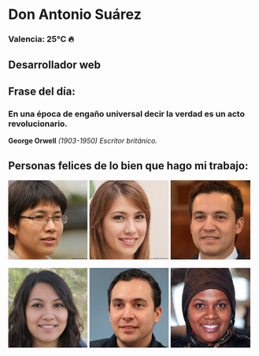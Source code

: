# Don Antonio Suárez
### Valencia:  25°C 🔥
## Desarrollador web
## Frase del día:
<!-- START QUOTE -->
### En una época de engaño universal decir la verdad es un acto revolucionario.
**George Orwell** *(1903-1950) Escritor británico.*
<!-- END QUOTE -->






## Personas felices de lo bien que hago mi trabajo:

<p float="left">
  <img src="src/image_0.png" width="32%" />
  <img src="src/image_1.png" width="32%" /> 
  <img src="src/image_2.png" width="32%" />
</p>
<p float="left">
  <img src="src/image_3.png" width="32%" />
  <img src="src/image_4.png" width="32%" /> 
  <img src="src/image_5.png" width="32%" />
</p>
